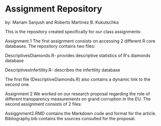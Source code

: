 # Assignment Repository
by: Mariam Sanjush and Roberto Martinez B. Kukutschka

This is the repository created specifically for our class assignments:

Assignment 1
The first assignment consists on accessing 2 different R core databases. 
The repository contains two files:

  DescriptivesDiamonds.R- provides descriptive statistics of R's diamonds database
  
  DescriptivesInfertility.R- describes the infertility database
  
The first file (DescriptiveDiamonds.R) also contains a dynamic link to the second one.

Assignment 2
We worked on our research proposal regarding the role of different transparency measurements on grand corruption in the EU. The second assignment consists of 2 files:
 
 Assiggnment2.RMD contains the Markdown code and format for the article.
 Bibliography.bib contains the sources consulted for the proposal.


